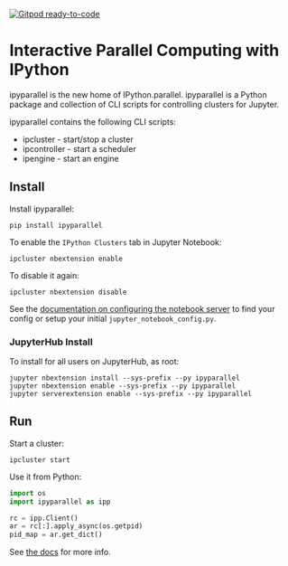 [![Gitpod ready-to-code](https://img.shields.io/badge/Gitpod-ready--to--code-blue?logo=gitpod)](https://gitpod.io/#https://github.com/ipython/ipyparallel)

# Interactive Parallel Computing with IPython

ipyparallel is the new home of IPython.parallel. ipyparallel is a Python package and collection of CLI scripts for controlling clusters for Jupyter. 

ipyparallel contains the following CLI scripts:

* ipcluster - start/stop a cluster
* ipcontroller - start a scheduler
* ipengine - start an engine

## Install

Install ipyparallel:

    pip install ipyparallel

To enable the `IPython Clusters` tab in Jupyter Notebook:

    ipcluster nbextension enable


To disable it again:

    ipcluster nbextension disable

See the [documentation on configuring the notebook server](https://jupyter-notebook.readthedocs.io/en/latest/public_server.html)
to find your config or setup your initial `jupyter_notebook_config.py`.

### JupyterHub Install

To install for all users on JupyterHub, as root:

    jupyter nbextension install --sys-prefix --py ipyparallel
    jupyter nbextension enable --sys-prefix --py ipyparallel
    jupyter serverextension enable --sys-prefix --py ipyparallel

## Run

Start a cluster:

    ipcluster start

Use it from Python:

```python
import os
import ipyparallel as ipp

rc = ipp.Client()
ar = rc[:].apply_async(os.getpid)
pid_map = ar.get_dict()
```

See [the docs](https://ipyparallel.readthedocs.io) for more info.

